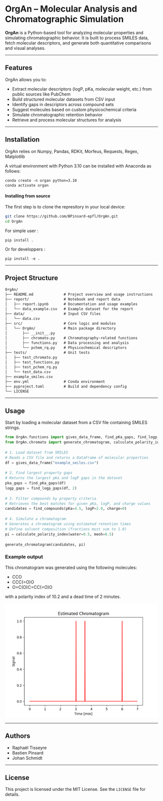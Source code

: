 # OrgAn – Molecular Analysis and Chromatographic Simulation

**OrgAn** is a Python-based tool for analyzing molecular properties and simulating chromatographic behavior. It is built to process SMILES data, fetch molecular descriptors, and generate both quantitative comparisons and visual analyses.

---

## Features

OrgAn allows you to:

- Extract molecular descriptors (logP, pKa, molecular weight, etc.) from public sources like PubChem
- Build structured molecular datasets from CSV input
- Identify gaps in descriptors across compound sets
- Suggest molecules based on custom physicochemical criteria
- Simulate chromatographic retention behavior
- Retrieve and process molecular structures for analysis

---

## Installation

OrgAn relies on Numpy, Pandas, RDKit, Morfeus, Requests, Regex, Matplotlib

A virtual environment with Python 3.10 can be installed with Anaconda as follows:

```
conda create -n organ python=3.10
conda activate organ
```

#### Installing from source

The first step is to clone the represitory in your local device:
```bash
git clone https://github.com/BPinsard-epfl/OrgAn.git
cd OrgAn
```
For simple user :
```
pip install .
```
Or for developpers :
```
pip install -e .
```

---

## Project Structure

```
OrgAn/
├── README.md              # Project overview and usage instructions  
├── report/                # Notebook and report data  
│   ├── report.ipynb       # Documentation and usage examples  
│   └── data_example.csv   # Example dataset for the report  
├── data/                  # Input CSV files  
│   └── data.csv  
├── src/                   # Core logic and modules  
│   └── OrgAn/             # Main package directory  
│       ├── __init__.py  
│       ├── chromato.py    # Chromatography-related functions  
│       ├── functions.py   # Data processing and analysis  
│       └── pchem_rq.py    # Physicochemical descriptors  
├── tests/                 # Unit tests  
│   ├── test_chromato.py  
│   ├── test_functions.py  
│   ├── test_pchem_rq.py  
│   └── test_data.csv  
├── example_smiles.csv      
├── env.yml                # Conda environment 
├── pyproject.toml         # Build and dependency config  
└── LICENSE                 
```

---

## Usage

Start by loading a molecular dataset from a CSV file containing SMILES strings.

```python
from OrgAn.functions import gives_data_frame, find_pKa_gaps, find_logp_gaps, find_compounds
from OrgAn.chromato import generate_chromatogram, calculate_polarity_index

# 1. Load dataset from SMILES
# Reads a CSV file and returns a DataFrame of molecular properties
df = gives_data_frame("example_smiles.csv")

# 2. Find largest property gaps
# Returns the largest pKa and logP gaps in the dataset
pka_gaps = find_pKa_gaps(df)
logp_gaps = find_logp_gaps(df, 2)

# 3. Filter compounds by property criteria
# Retrieves the best matches for given pKa, logP, and charge values
candidates = find_compounds(pKa=4.5, logP=2.0, charge=0)

# 4. Simulate a chromatogram
# Generates a chromatogram using estimated retention times
# Define solvent composition (fractions must sum to 1.0)
pi = calculate_polarity_index(water=0.5, meoh=0.5)

generate_chromatogram(candidates, pi)
```

### Example output

This chromatogram was generated using the following molecules:

- CCO  
- CCC(=O)O  
- O=C(O)C=CC(=O)O

with a polarity index of 10.2 and a dead time of 2 minutes.

![Simulated Chromatogram](docs/chromato_example.png)

---

## Authors

- Raphaël Tisseyre  
- Bastien Pinsard  
- Johan Schmidt

---

## License

This project is licensed under the MIT License. See the `LICENSE` file for details.

